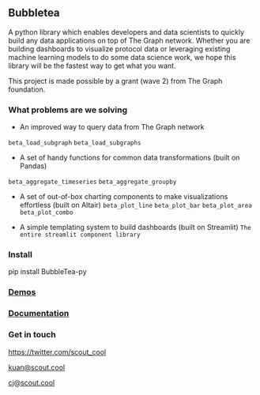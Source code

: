 Bubbletea
--

A python library which enables developers and data scientists to quickly build any data applications on top of The Graph network. Whether you are building dashboards to visualize protocol data or leveraging existing machine learning models to do some data science work, we hope this library will be the fastest way to get what you want.

This project is made possible by a grant (wave 2) from The Graph foundation. 

### What problems are we solving
- An improved way to query data from The Graph network 

`beta_load_subgraph`  `beta_load_subgraphs`

- A set of handy functions for common data transformations (built on Pandas) 

`beta_aggregate_timeseries`  `beta_aggregate_groupby`

- A set of out-of-box charting components to make visualizations effortless (built on Altair) 
`beta_plot_line`  `beta_plot_bar`  `beta_plot_area`  `beta_plot_combo`

- A simple templating system to build dashboards (built on Streamlit) `The entire streamlit component library`

### Install
pip install BubbleTea-py

### [Demos](https://bubbletea-demo.herokuapp.com/?demo=demo_1.py)


### [Documentation](https://scout-1.gitbook.io/bubbletea/)



### Get in touch
https://twitter.com/scout_cool

kuan@scout.cool

cj@scout.cool
